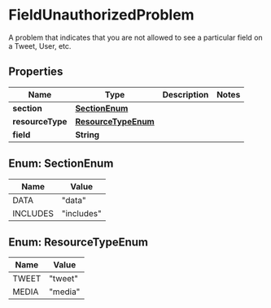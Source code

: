 

# FieldUnauthorizedProblem

A problem that indicates that you are not allowed to see a particular field on a Tweet, User, etc.

## Properties

Name | Type | Description | Notes
------------ | ------------- | ------------- | -------------
**section** | [**SectionEnum**](#SectionEnum) |  | 
**resourceType** | [**ResourceTypeEnum**](#ResourceTypeEnum) |  | 
**field** | **String** |  | 



## Enum: SectionEnum

Name | Value
---- | -----
DATA | &quot;data&quot;
INCLUDES | &quot;includes&quot;



## Enum: ResourceTypeEnum

Name | Value
---- | -----
TWEET | &quot;tweet&quot;
MEDIA | &quot;media&quot;



